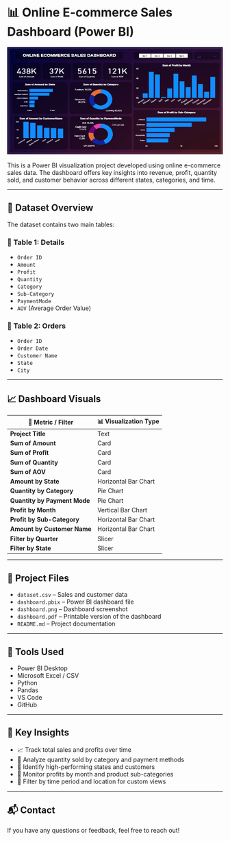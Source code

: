 # 📊 Online E-commerce Sales Dashboard (Power BI)

<!-- Profile Banner GIF -->
<p align="center">
  <img src="https://github.com/SENARUL-2S/Online-E-commerce-Sales-Dashboard-Power-BI-/blob/main/Sales_dashboard.png" width="900" height ="250" alt="Coding gif"/>
</p>

This is a Power BI visualization project developed using online e-commerce sales data. The dashboard offers key insights into revenue, profit, quantity sold, and customer behavior across different states, categories, and time.

---

## 🧾 Dataset Overview

The dataset contains two main tables:

### 🔹 Table 1: Details
- `Order ID`
- `Amount`
- `Profit`
- `Quantity`
- `Category`
- `Sub-Category`
- `PaymentMode`
- `AOV` (Average Order Value)

### 🔹 Table 2: Orders
- `Order ID`
- `Order Date`
- `Customer Name`
- `State`
- `City`

---

## 📈 Dashboard Visuals

| 🔢 Metric / Filter                    | 📊 Visualization Type        |
|--------------------------------------|------------------------------|
| **Project Title**                    | Text                         |
| **Sum of Amount**                    | Card                         |
| **Sum of Profit**                    | Card                         |
| **Sum of Quantity**                  | Card                         |
| **Sum of AOV**                       | Card                         |
| **Amount by State**                  | Horizontal Bar Chart         |
| **Quantity by Category**             | Pie Chart                    |
| **Quantity by Payment Mode**         | Pie Chart                    |
| **Profit by Month**                  | Vertical Bar Chart           |
| **Profit by Sub-Category**           | Horizontal Bar Chart         |
| **Amount by Customer Name**          | Horizontal Bar Chart         |
| **Filter by Quarter**                | Slicer                       |
| **Filter by State**                  | Slicer                       |

---

## 📁 Project Files

- `dataset.csv` – Sales and customer data
- `dashboard.pbix` – Power BI dashboard file
- `dashboard.png` – Dashboard screenshot
- `dashboard.pdf` – Printable version of the dashboard
- `README.md` – Project documentation

---

## 🚀 Tools Used

- Power BI Desktop
- Microsoft Excel / CSV
- Python
- Pandas
- VS Code
- GitHub

---

## 📌 Key Insights

- 📈 Track total sales and profits over time
- 🛒 Analyze quantity sold by category and payment methods
- 📍 Identify high-performing states and customers
- 📆 Monitor profits by month and product sub-categories
- 🧭 Filter by time period and location for custom views

---

## 📬 Contact

If you have any questions or feedback, feel free to reach out!
